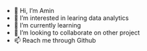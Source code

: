- 👋 Hi, I’m Amin 
- 👀 I’m interested in learing data analytics
- 🌱 I’m currently learning 
- 💞️ I’m looking to collaborate on other project
- 📫 Reach me through Github

<!---
maabaksh/maabaksh is a ✨ special ✨ repository because its `README.md` (this file) appears on your GitHub profile.
You can click the Preview link to take a look at your changes.
--->

